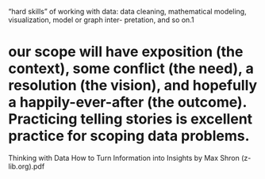  “hard skills” of working with data: data cleaning, mathematical modeling, visualization, model or graph inter- pretation, and so on.1
 
 # our scope will have exposition (the context), some conflict (the need), a resolution (the vision), and hopefully a happily-ever-after (the outcome). Practicing telling stories is excellent practice for scoping data problems.
 
 Thinking with Data How to Turn Information into Insights by Max Shron (z-lib.org).pdf

